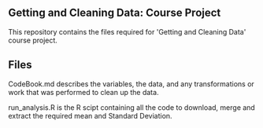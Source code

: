 ## Getting and Cleaning Data: Course Project

This repository contains the files required for 'Getting and Cleaning Data' course project.

## Files

CodeBook.md describes the variables, the data, and any transformations or work that was performed to clean up the data.

run_analysis.R is the R scipt containing all the code to download, merge and extract the required mean and Standard Deviation.
